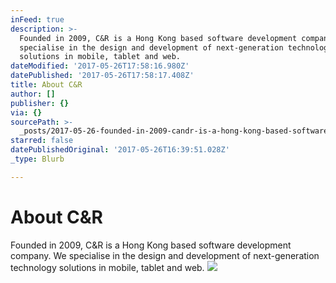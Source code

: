 ```yaml
---
inFeed: true
description: >-
  Founded in 2009, C&R is a Hong Kong based software development company. We
  specialise in the design and development of next-generation technology
  solutions in mobile, tablet and web.
dateModified: '2017-05-26T17:58:16.980Z'
datePublished: '2017-05-26T17:58:17.408Z'
title: About C&R
author: []
publisher: {}
via: {}
sourcePath: >-
  _posts/2017-05-26-founded-in-2009-candr-is-a-hong-kong-based-software-developme.md
starred: false
datePublishedOriginal: '2017-05-26T16:39:51.028Z'
_type: Blurb

---
```

# About C&R

Founded in 2009, C&R is a Hong Kong based software development company. We specialise in the design and development of next-generation technology solutions in mobile, tablet and web.
![](https://the-grid-user-content.s3-us-west-2.amazonaws.com/6b25b634-ab4b-42cf-ad6c-04acc266a4cb.jpg)